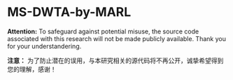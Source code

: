 # MS-DWTA-by-MARL

**Attention:** To safeguard against potential misuse, the source code associated with this research will not be made publicly available. Thank you for your understandering.

**注意：** 为了防止潜在的误用，与本研究相关的源代码将不再公开，诚挚希望得到您的理解，感谢！
